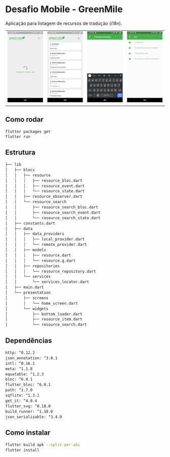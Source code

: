 # Desafio Mobile - GreenMile

Aplicação para listagem de recursos de tradução (i18n).

|                           |                           |                           |                           |
| :-----------------------: | :-----------------------: | :-----------------------: | :-----------------------: |
| ![](./screenshots/01.png) | ![](./screenshots/02.png) | ![](./screenshots/03.png) | ![](./screenshots/04.png) |
|                           |                           |                           |                           |

## Como rodar

```
flutter packages get
flutter run
```

## Estrutura

```sh
├── lib
│   ├── blocs
│   │   ├── resource
│   │   │   ├── resource_bloc.dart
│   │   │   ├── resource_event.dart
│   │   │   └── resource_state.dart
│   │   ├── resource_observer.dart
│   │   └── resource_search
│   │       ├── resource_search_bloc.dart
│   │       ├── resource_search_event.dart
│   │       └── resource_search_state.dart
│   ├── constants.dart
│   ├── data
│   │   ├── data_providers
│   │   │   ├── local_provider.dart
│   │   │   └── remote_provider.dart
│   │   ├── models
│   │   │   ├── resource.dart
│   │   │   └── resource.g.dart
│   │   ├── repositories
│   │   │   └── resource_repository.dart
│   │   └── services
│   │       └── services_locator.dart
│   ├── main.dart
│   └── presentation
│       ├── screens
│       │   └── home_screen.dart
│       └── widgets
│           ├── bottom_loader.dart
│           ├── resource_item.dart
│           └── resource_search.dart

```

## Dependências

```sh
http: ^0.12.2
json_annotation: ^3.0.1
intl: ^0.16.1
meta: ^1.1.8
equatable: ^1.2.3
bloc: ^6.0.1
flutter_bloc: ^6.0.1
path: ^1.7.0
sqflite: ^1.3.1
get_it: ^4.0.4
flutter_svg: ^0.18.0
build_runner: ^1.10.0
json_serializable: ^3.4.0
```

## Como instalar

```sh
flutter build apk --split-per-abi
flutter install
```
